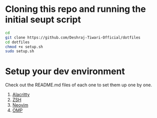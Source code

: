 # Cloning this repo and running the initial seupt script

```bash
cd
git clone https://github.com/Deshraj-Tiwari-Official/dotfiles
cd dotfiles
chmod +x setup.sh
sudo setup.sh
```

# Setup your dev environment

Check out the README.md files of each one to set them up one by one.

1. [Alacritty](./alacritty/.config/alacritty/README.md)
2. [ZSH](./zsh/README.md)
3. [Neovim](./nvim/.config/nvim/README.md)
4. [OMP](./ohmyposh/.config/ohmyposh/README.md)
